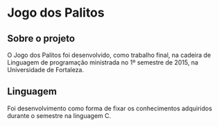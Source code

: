 # Jogo dos Palitos

## Sobre o projeto

O Jogo dos Palitos foi desenvolvido, como trabalho final, na cadeira de Linguagem de programação ministrada no 1º semestre de 2015, na Universidade de Fortaleza.

## Linguagem

Foi desenvolvimento como forma de fixar os conhecimentos adquiridos durante o semestre na linguagem C.

